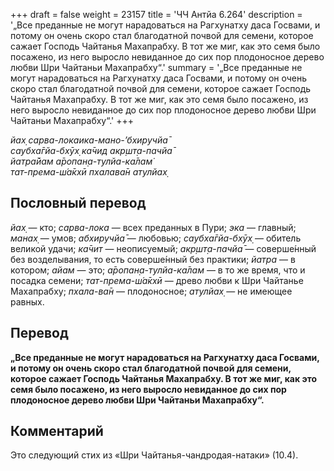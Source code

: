 +++
draft = false
weight = 23157
title = 'ЧЧ Антйа 6.264'
description = '„Все преданные не могут нарадоваться на Рагхунатху даса Госвами, и потому он очень скоро стал благодатной почвой для семени, которое сажает Господь Чайтанья Махапрабху. В тот же миг, как это семя было посажено, из него выросло невиданное до сих пор плодоносное дерево любви Шри Чайтаньи Махапрабху“.'
summary = '„Все преданные не могут нарадоваться на Рагхунатху даса Госвами, и потому он очень скоро стал благодатной почвой для семени, которое сажает Господь Чайтанья Махапрабху. В тот же миг, как это семя было посажено, из него выросло невиданное до сих пор плодоносное дерево любви Шри Чайтаньи Махапрабху“.'
+++

_йах̣ сарва-локаика-мано-’бхиручйа̄  
саубха̄гйа-бхӯх̣ ка̄чид акр̣шт̣а-пачйа̄  
йатра̄йам а̄ропан̣а-тулйа-ка̄лам̇  
тат-према-ш́а̄кхӣ пхалава̄н атулйах̣_

## Пословный перевод

_йах̣_ — кто; _сарва_\-_лока_ — всех преданных в Пури; _эка_ — главный; _манах̣_ — умов; _абхиручйа̄_ — любовью; _саубха̄гйа_\-_бхӯх̣_ — обитель великой удачи; _ка̄чит_ — неописуемый; _акр̣шт̣а_\-_пачйа̄_ — соверше́нный без возделывания, то есть соверше́нный без практики; _йатра_ — в котором; _айам_ — это; _а̄ропан̣а_\-_тулйа_\-_ка̄лам_ — в то же время, что и посадка семени; _тат_\-_према_\-_ш́а̄кхӣ_ — древо любви к Шри Чайтанье Махапрабху; _пхала_\-_ва̄н_ — плодоносное; _атулйах̣_ — не имеющее равных.

## Перевод

**„Все преданные не могут нарадоваться на Рагхунатху даса Госвами, и потому он очень скоро стал благодатной почвой для семени, которое сажает Господь Чайтанья Махапрабху. В тот же миг, как это семя было посажено, из него выросло невиданное до сих пор плодоносное дерево любви Шри Чайтаньи Махапрабху“.**

## Комментарий

Это следующий стих из «Шри Чайтанья-чандродая-натаки» (10.4).
